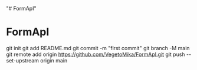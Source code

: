 "# FormApI" 
# FormApI 
git init
git add README.md
git commit -m "first commit"
git branch -M main
git remote add origin https://github.com/VegetoMika/FormApI.git
git push --set-upstream origin main
